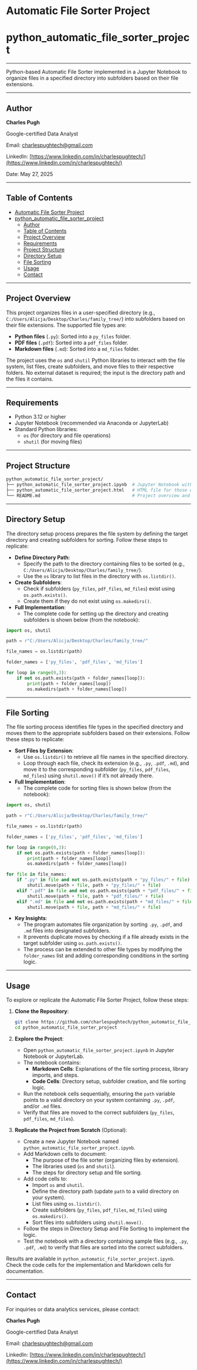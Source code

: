# Automatic File Sorter Project

# python_automatic_file_sorter_project

---

Python-based Automatic File Sorter implemented in a Jupyter Notebook to organize files in a specified directory into subfolders based on their file extensions.

---

## Author

**Charles Pugh**

Google-certified Data Analyst

Email: [charlespughtech@gmail.com](mailto:charlespughtech@gmail.com)

LinkedIn: [https://www.linkedin.com/in/charlespughtech/](https://www.linkedin.com/in/charlespughtech/)

Date: May 27, 2025

---

## Table of Contents

- [Automatic File Sorter Project](#automatic-file-sorter-project)
- [python\_automatic\_file\_sorter\_project](#python_automatic_file_sorter_project)
  - [Author](#author)
  - [Table of Contents](#table-of-contents)
  - [Project Overview](#project-overview)
  - [Requirements](#requirements)
  - [Project Structure](#project-structure)
  - [Directory Setup](#directory-setup)
  - [File Sorting](#file-sorting)
  - [Usage](#usage)
  - [Contact](#contact)

---

## Project Overview

This project organizes files in a user-specified directory (e.g., `C:/Users/Alicja/Desktop/Charles/family_tree/`) into subfolders based on their file extensions. The supported file types are:

- **Python files** (`.py`): Sorted into a `py_files` folder.
- **PDF files** (`.pdf`): Sorted into a `pdf_files` folder.
- **Markdown files** (`.md`): Sorted into a `md_files` folder.

The project uses the `os` and `shutil` Python libraries to interact with the file system, list files, create subfolders, and move files to their respective folders. No external dataset is required; the input is the directory path and the files it contains.

---

## Requirements

- Python 3.12 or higher
- Jupyter Notebook (recommended via Anaconda or JupyterLab)
- Standard Python libraries:
  - `os` (for directory and file operations)
  - `shutil` (for moving files)

---

## Project Structure

```bash
python_automatic_file_sorter_project/
├── python_automatic_file_sorter_project.ipynb  # Jupyter Notebook with file sorter code
├── python_automatic_file_sorter_project.html   # HTML file for those who cannot view the Jupyter Notebook file
└── README.md                                   # Project overview and instructions
```

---

## Directory Setup

The directory setup process prepares the file system by defining the target directory and creating subfolders for sorting. Follow these steps to replicate:

- **Define Directory Path**:
  - Specify the path to the directory containing files to be sorted (e.g., `C:/Users/Alicja/Desktop/Charles/family_tree/`).
  - Use the `os` library to list files in the directory with `os.listdir()`.
- **Create Subfolders**:
  - Check if subfolders (`py_files`, `pdf_files`, `md_files`) exist using `os.path.exists()`.
  - Create them if they do not exist using `os.makedirs()`.
- **Full Implementation**:
  - The complete code for setting up the directory and creating subfolders is shown below (from the notebook):

```python
import os, shutil

path = r"C:/Users/Alicja/Desktop/Charles/family_tree/"

file_names = os.listdir(path)

folder_names = ['py_files', 'pdf_files', 'md_files']

for loop in range(0,3):
    if not os.path.exists(path + folder_names[loop]):
        print(path + folder_names[loop])
        os.makedirs(path + folder_names[loop])
```

---

## File Sorting

The file sorting process identifies file types in the specified directory and moves them to the appropriate subfolders based on their extensions. Follow these steps to replicate:

- **Sort Files by Extension**:
  - Use `os.listdir()` to retrieve all file names in the specified directory.
  - Loop through each file, check its extension (e.g., `.py`, `.pdf`, `.md`), and move it to the corresponding subfolder (`py_files`, `pdf_files`, `md_files`) using `shutil.move()` if it’s not already there.
- **Full Implementation**:
  - The complete code for sorting files is shown below (from the notebook):

```python
import os, shutil

path = r"C:/Users/Alicja/Desktop/Charles/family_tree/"

file_names = os.listdir(path)

folder_names = ['py_files', 'pdf_files', 'md_files']

for loop in range(0,3):
    if not os.path.exists(path + folder_names[loop]):
        print(path + folder_names[loop])
        os.makedirs(path + folder_names[loop])

for file in file_names:
    if ".py" in file and not os.path.exists(path + "py_files/" + file):
        shutil.move(path + file, path + "py_files/" + file)
    elif ".pdf" in file and not os.path.exists(path + "pdf_files/" + file):
        shutil.move(path + file, path + "pdf_files/" + file)
    elif ".md" in file and not os.path.exists(path + "md_files/" + file):
        shutil.move(path + file, path + "md_files/" + file)
```

- **Key Insights**:
  - The program automates file organization by sorting `.py`, `.pdf`, and `.md` files into designated subfolders.
  - It prevents duplicate moves by checking if a file already exists in the target subfolder using `os.path.exists()`.
  - The process can be extended to other file types by modifying the `folder_names` list and adding corresponding conditions in the sorting logic.

---

## Usage

To explore or replicate the Automatic File Sorter Project, follow these steps:

1. **Clone the Repository**:

   ```bash
   git clone https://github.com/charlespughtech/python_automatic_file_sorter_project.git
   cd python_automatic_file_sorter_project
   ```

2. **Explore the Project**:

   - Open `python_automatic_file_sorter_project.ipynb` in Jupyter Notebook or JupyterLab.
   - The notebook contains:
     - **Markdown Cells**: Explanations of the file sorting process, library imports, and steps.
     - **Code Cells**: Directory setup, subfolder creation, and file sorting logic.
   - Run the notebook cells sequentially, ensuring the `path` variable points to a valid directory on your system containing `.py`, `.pdf`, and/or `.md` files.
   - Verify that files are moved to the correct subfolders (`py_files`, `pdf_files`, `md_files`).

3. **Replicate the Project from Scratch** (Optional):

   - Create a new Jupyter Notebook named `python_automatic_file_sorter_project.ipynb`.
   - Add Markdown cells to document:
     - The purpose of the file sorter (organizing files by extension).
     - The libraries used (`os` and `shutil`).
     - The steps for directory setup and file sorting.
   - Add code cells to:
     - Import `os` and `shutil`.
     - Define the directory path (update `path` to a valid directory on your system).
     - List files using `os.listdir()`.
     - Create subfolders (`py_files`, `pdf_files`, `md_files`) using `os.makedirs()`.
     - Sort files into subfolders using `shutil.move()`.
   - Follow the steps in Directory Setup and File Sorting to implement the logic.
   - Test the notebook with a directory containing sample files (e.g., `.py`, `.pdf`, `.md`) to verify that files are sorted into the correct subfolders.

Results are available in `python_automatic_file_sorter_project.ipynb`. Check the code cells for the implementation and Markdown cells for documentation.

---

## Contact

For inquiries or data analytics services, please contact:

**Charles Pugh**

Google-certified Data Analyst

Email: [charlespughtech@gmail.com](mailto:charlespughtech@gmail.com)

LinkedIn: [https://www.linkedin.com/in/charlespughtech/](https://www.linkedin.com/in/charlespughtech/)
